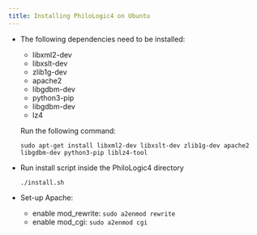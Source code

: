 ```yaml
---
title: Installing PhiloLogic4 on Ubuntu
---
```


-   The following dependencies need to be installed:

    -   libxml2-dev
    -   libxslt-dev
    -   zlib1g-dev
    -   apache2
    -   libgdbm-dev
    -   python3-pip
    -   libgdbm-dev
    -   lz4

    Run the following command:

    `sudo apt-get install libxml2-dev libxslt-dev zlib1g-dev apache2 libgdbm-dev python3-pip liblz4-tool`

-   Run install script inside the PhiloLogic4 directory

    `./install.sh`

-   Set-up Apache:
    -   enable mod_rewrite: `sudo a2enmod rewrite`
    -   enable mod_cgi: `sudo a2enmod cgi`

